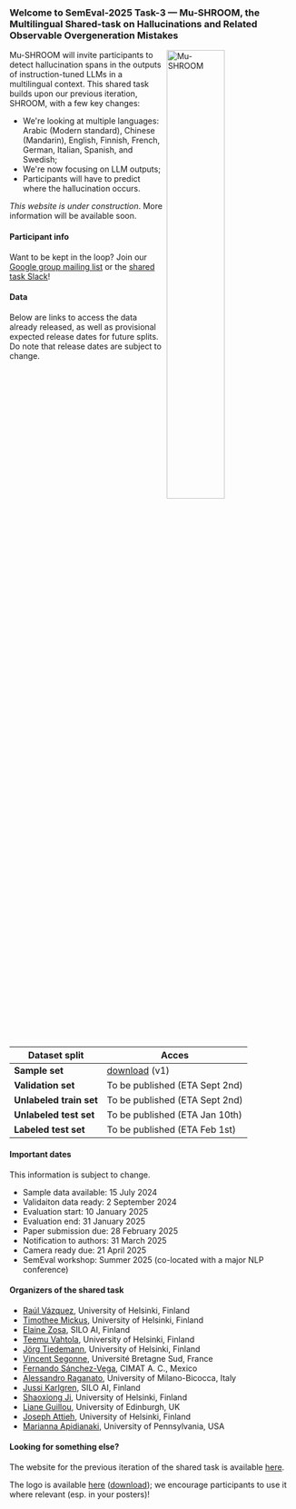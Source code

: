 ### Welcome to SemEval-2025 Task-3 — Mu-SHROOM, the Multilingual Shared-task on Hallucinations and Related Observable Overgeneration Mistakes 

<!-- TM: somehow jrvc elected to add a white-on-white title?
### <span style="color: white;"> Welcome to SemEval-2025 Task-3 — Mu-SHROOM, the Multilingual Shared-task on Hallucinations and Related Observable Overgeneration Mistakes</span> 
-->

<img style="width:45%" src="assets/img/mu-shroom-logo.png" alt="Mu-SHROOM" title="Mu-SHROOM logo" align="right">

Mu-SHROOM will invite participants to detect hallucination spans in the outputs of instruction-tuned LLMs in a multilingual context. 
This shared task builds upon our previous iteration, SHROOM, with a few key changes: 
- We're looking at multiple languages: Arabic (Modern standard), Chinese (Mandarin), English, Finnish, French, German, Italian, Spanish, and Swedish;
- We're now focusing on LLM outputs;
- Participants will have to predict where the hallucination occurs.

_This website is under construction_. More information will be available soon.

#### Participant info

Want to be kept in the loop? Join our [Google group mailing list](https://groups.google.com/g/semeval-2025-task-3-mu-shroom) or the [shared task Slack](https://join.slack.com/t/shroom-shared-task/shared_invite/zt-2mmn4i8h2-HvRBdK5f4550YHydj5lpnA)!


#### Data

Below are links to access the data already released, as well as provisional expected release dates for future splits.
Do note that release dates are subject to change.

| Dataset split | Acces |
|---|---|
| **Sample set** | <a href="https://a3s.fi/mickusti-2007780-pub/sample.zip" download>download</a> (v1) |
| **Validation set** | To be published (ETA Sept 2nd) |
| **Unlabeled train set** | To be published (ETA Sept 2nd) |
| **Unlabeled test set** | To be published (ETA Jan 10th) |
| **Labeled test set** | To be published (ETA Feb 1st) |

#### Important dates

This information is subject to change.
- Sample data available: 15 July 2024
- Validaiton data ready: 2 September 2024
- Evaluation start: 10 January 2025
- Evaluation end: 31 January 2025
- Paper submission due: 28 February 2025
- Notification to authors: 31 March 2025
- Camera ready due: 21 April 2025
- SemEval workshop: Summer 2025 (co-located with a major NLP conference)


#### Organizers of the shared task

- [Raúl Vázquez](https://jrvc.github.io/), 
University of Helsinki, Finland
- [Timothee Mickus](https://timotheemickus.github.io/), 
University of Helsinki, Finland
- [Elaine Zosa](https://ezosa.github.io/), 
SILO AI, Finland
- [Teemu Vahtola](https://teemuvh.github.io/), 
University of Helsinki, Finland
- [Jörg Tiedemann](https://blogs.helsinki.fi/tiedeman/), 
University of Helsinki, Finland
- [Vincent Segonne](), 
Université Bretagne Sud, France
- [Fernando Sánchez-Vega](),
CIMAT A. C., Mexico
- [Alessandro Raganato](https://raganato.github.io/), 
University of Milano-Bicocca, Italy
- [Jussi Karlgren](https://www.lingvi.st/),
SILO AI, Finland
- [Shaoxiong Ji](https://www.mv.helsinki.fi/home/shaoxion/),
University of Helsinki, Finland
- [Liane Guillou](https://sites.google.com/site/lianeguillou/home),
University of Edinburgh, UK
- [Joseph Attieh](), 
University of Helsinki, Finland
- [Marianna Apidianaki](https://mariannaapi.github.io/), 
University of Pennsylvania, USA


#### Looking for something else?

The website for the previous iteration of the shared task is available [here](/shroom/2024).

The logo is available [here](/shroom/assets/img/mu-shroom-logo.png) (<a href="/shroom/assets/img/mu-shroom-logo.png" download>download</a>); we encourage participants to use it where relevant (esp. in your posters)! 

